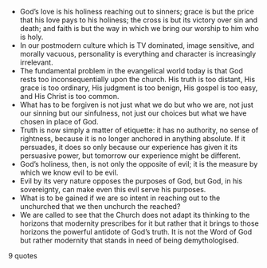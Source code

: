  - God’s love is his holiness reaching out to sinners; grace is but the price that his love pays to his holiness; the cross is but its victory over sin and death; and faith is but the way in which we bring our worship to him who is holy.
 - In our postmodern culture which is TV dominated, image sensitive, and morally vacuous, personality is everything and character is increasingly irrelevant.
 - The fundamental problem in the evangelical world today is that God rests too inconsequentially upon the church. His truth is too distant, His grace is too ordinary, His judgment is too benign, His gospel is too easy, and His Christ is too common.
 - What has to be forgiven is not just what we do but who we are, not just our sinning but our sinfulness, not just our choices but what we have chosen in place of God.
 - Truth is now simply a matter of etiquette: it has no authority, no sense of rightness, because it is no longer anchored in anything absolute. If it persuades, it does so only because our experience has given it its persuasive power, but tomorrow our experience might be different.
 - God’s holiness, then, is not only the opposite of evil; it is the measure by which we know evil to be evil.
 - Evil by its very nature opposes the purposes of God, but God, in his sovereignty, can make even this evil serve his purposes.
 - What is to be gained if we are so intent in reaching out to the unchurched that we then unchurch the reached?
 - We are called to see that the Church does not adapt its thinking to the horizons that modernity prescribes for it but rather that it brings to those horizons the powerful antidote of God’s truth. It is not the Word of God but rather modernity that stands in need of being demythologised.

9 quotes